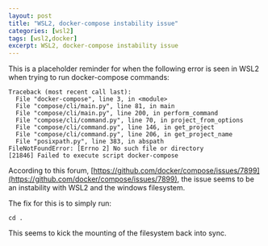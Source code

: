 ```yaml
---
layout: post
title: "WSL2, docker-compose instability issue"
categories: [wsl2]
tags: [wsl2,docker]
excerpt: WSL2, docker-compose instability issue
---
```


This is a placeholder reminder for when the following error is seen in WSL2 when trying to run docker-compose commands:

```
Traceback (most recent call last):
  File "docker-compose", line 3, in <module>
  File "compose/cli/main.py", line 81, in main
  File "compose/cli/main.py", line 200, in perform_command
  File "compose/cli/command.py", line 70, in project_from_options
  File "compose/cli/command.py", line 146, in get_project
  File "compose/cli/command.py", line 206, in get_project_name
  File "posixpath.py", line 383, in abspath
FileNotFoundError: [Errno 2] No such file or directory
[21846] Failed to execute script docker-compose
```

According to this forum, [https://github.com/docker/compose/issues/7899](https://github.com/docker/compose/issues/7899), the issue seems to be an instability with WSL2 and the windows filesystem.

The fix for this is to simply run:

```
cd .
```

This seems to kick the mounting of the filesystem back into sync.